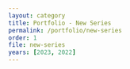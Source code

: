 ```yaml
---
layout: category
title: Portfolio - New Series
permalink: /portfolio/new-series
order: 1
file: new-series
years: [2023, 2022]
---
```


